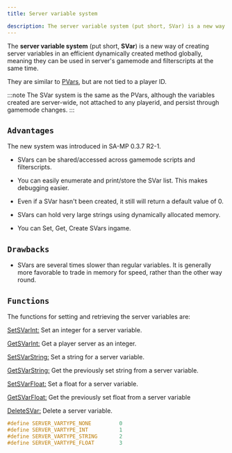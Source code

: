 ```yaml
---
title: Server variable system

description: The server variable system (put short, SVar) is a new way of creating server variables in an efficient dynamically created method globally, meaning they can be used in server's gamemode and filterscripts at the same time.
---
```


The **server variable system** (put short, **SVar**) is a new way of creating server variables in an efficient dynamically created method globally, meaning they can be used in server's gamemode and filterscripts at the same time.

They are similar to [PVars](https://wiki.open.mp/docs/scripting/tutorials/perplayervariablesystem), but are not tied to a player ID.

:::note
The SVar system is the same as the PVars, although the variables created are server-wide, not attached to any playerid, and persist through gamemode changes.
:::

## `Advantages`
The new system was introduced in SA-MP 0.3.7 R2-1.

* SVars can be shared/accessed across gamemode scripts and filterscripts.

* You can easily enumerate and print/store the SVar list. This makes debugging easier.

* Even if a SVar hasn't been created, it still will return a default value of 0.

* SVars can hold very large strings using dynamically allocated memory.

* You can Set, Get, Create SVars ingame.

## `Drawbacks`
* SVars are several times slower than regular variables. It is generally more favorable to trade in memory for speed, rather than the other way round.

## `Functions`
The functions for setting and retrieving the server variables are:

[SetSVarInt:](https://wiki.open.mp/docs/scripting/functions/SetSVarInt) Set an integer for a server variable.

[GetSVarInt:](https://wiki.open.mp/docs/scripting/functions/GetSVarInt) Get a player server as an integer.

[SetSVarString:](https://wiki.open.mp/docs/scripting/functions/SetSVarString) Set a string for a server variable.

[GetSVarString:](https://wiki.open.mp/docs/scripting/functions/GetSVarString) Get the previously set string from a server variable.

[SetSVarFloat:](https://wiki.open.mp/docs/scripting/functions/SetSVarFloat) Set a float for a server variable.

[GetSVarFloat:](https://wiki.open.mp/docs/scripting/functions/GetSVarFloat) Get the previously set float from a server variable

[DeleteSVar:](https://wiki.open.mp/docs/scripting/functions/DeleteSVar) Delete a server variable.

```c
#define	SERVER_VARTYPE_NONE			0
#define SERVER_VARTYPE_INT			1
#define SERVER_VARTYPE_STRING		2
#define SERVER_VARTYPE_FLOAT		3
```
